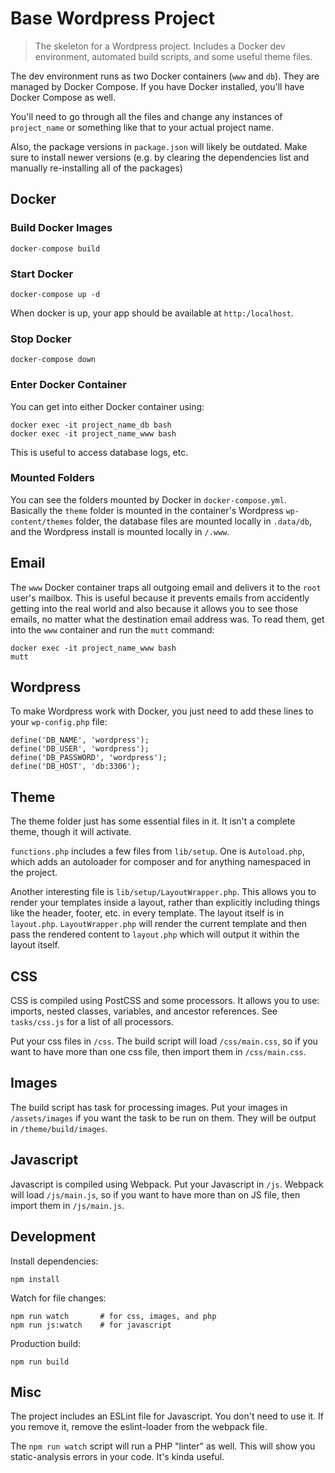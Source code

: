 # Base Wordpress Project

> The skeleton for a Wordpress project. Includes a Docker dev environment, automated build scripts, and some useful theme files.

The dev environment runs as two Docker containers (`www` and `db`). They are managed by Docker Compose. If you have Docker installed, you'll have Docker Compose as well.

You'll need to go through all the files and change any instances of `project_name` or something like that to your actual project name.

Also, the package versions in `package.json` will likely be outdated. Make sure to install newer versions (e.g. by clearing the dependencies list and manually re-installing all of the packages)

## Docker

### Build Docker Images

```
docker-compose build
```

### Start Docker

```
docker-compose up -d
```

When docker is up, your app should be available at `http:/localhost`.

### Stop Docker

```
docker-compose down
```

### Enter Docker Container

You can get into either Docker container using:

```
docker exec -it project_name_db bash
docker exec -it project_name_www bash
```

This is useful to access database logs, etc.

### Mounted Folders

You can see the folders mounted by Docker in `docker-compose.yml`. Basically the `theme` folder is mounted in the container's Wordpress `wp-content/themes` folder, the database files are mounted locally in `.data/db`, and the Wordpress install is mounted locally in `/.www`.

## Email

The `www` Docker container traps all outgoing email and delivers it to the `root` user's mailbox. This is useful because it prevents emails from accidently getting into the real world and also because it allows you to see those emails, no matter what the destination email address was. To read them, get into the `www` container and run the `mutt` command:

```
docker exec -it project_name_www bash
mutt
```


## Wordpress

To make Wordpress work with Docker, you just need to add these lines to your `wp-config.php` file:

```
define('DB_NAME', 'wordpress');
define('DB_USER', 'wordpress');
define('DB_PASSWORD', 'wordpress');
define('DB_HOST', 'db:3306');
```

## Theme

The theme folder just has some essential files in it.  It isn't a complete theme, though it will activate.

`functions.php` includes a few files from `lib/setup`. One is `Autoload.php`, which adds an autoloader for composer and for anything namespaced in the project.

Another interesting file is `lib/setup/LayoutWrapper.php`. This allows you to render your templates inside a layout, rather than explicitly including things like the header, footer, etc. in every template. The layout itself is in `layout.php`.  `LayoutWrapper.php` will render the current template and then pass the rendered content to `layout.php` which will output it within the layout itself.

## CSS

CSS is compiled using PostCSS and some processors. It allows you to use: imports, nested classes, variables, and ancestor references. See `tasks/css.js` for a list of all processors.

Put your css files in `/css`. The build script will load `/css/main.css`, so if you want to have more than one css file, then import them in `/css/main.css`.

## Images

The build script has task for processing images. Put your images in `/assets/images` if you want the task to be run on them. They will be output in `/theme/build/images`.

## Javascript

Javascript is compiled using Webpack. Put your Javascript in `/js`. Webpack will load `/js/main.js`, so if you want to have more than on JS file, then import them in `/js/main.js`.

## Development

Install dependencies:

```
npm install
```

Watch for file changes:

```
npm run watch       # for css, images, and php
npm run js:watch    # for javascript
```

Production build:

```
npm run build
```

## Misc

The project includes an ESLint file for Javascript. You don't need to use it. If you remove it, remove the eslint-loader from the webpack file.

The `npm run watch` script will run a PHP "linter" as well. This will show you static-analysis errors in your code. It's kinda useful.
